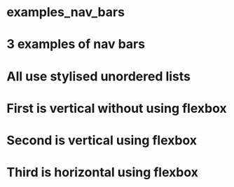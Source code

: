 # examples_nav_bars
# 3 examples of nav bars
# All use stylised unordered lists
# First is vertical without using flexbox
# Second is vertical using flexbox
# Third is horizontal using flexbox
